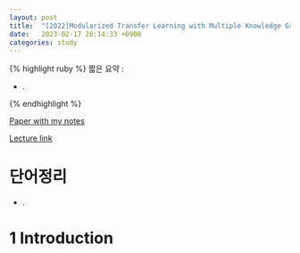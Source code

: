 ```yaml
---
layout: post
title:  "[2022]Modularized Transfer Learning with Multiple Knowledge Graphs for Zero-shot Commonsense Reasoning"
date:   2023-02-17 20:14:33 +0900
categories: study
---
```






{% highlight ruby %}
짧은 요약 :  

* .  
    
{% endhighlight %}


[Paper with my notes]()  


[Lecture link]()  


# 단어정리  
* .    


   

# 1 Introduction  

